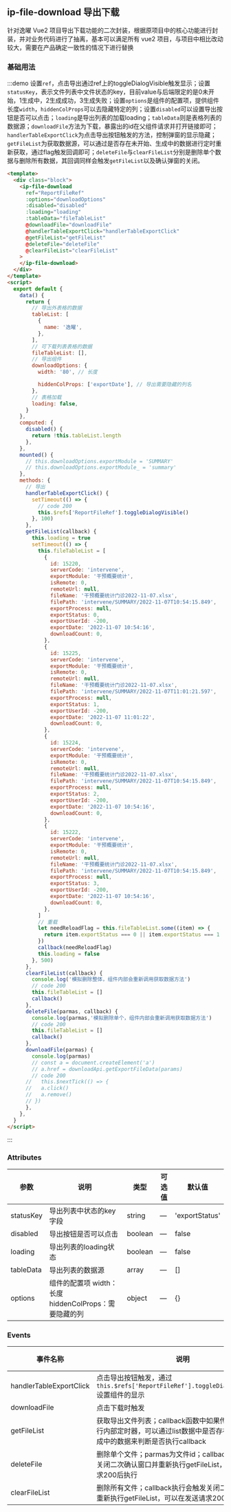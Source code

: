 ## ip-file-download 导出下载

针对逸曜 Vue2 项目导出下载功能的二次封装，根据原项目中的核心功能进行封装，并对业务代码进行了抽离，基本可以满足所有 vue2 项目，与项目中相比改动较大，需要在产品确定一致性的情况下进行替换

### 基础用法

:::demo 设置`ref`，点击导出通过ref上的toggleDialogVisible触发显示；设置`statusKey`，表示文件列表中文件状态的key，目前value与后端限定的是0未开始，1生成中，2生成成功，3生成失败；设置`options`是组件的配置项，提供组件长度`width`，`hiddenColProps`可以去隐藏特定的列；设置`disabled`可以设置导出按钮是否可以点击；`loading`是导出列表的加载loading；`tableData`则是表格列表的数据源；`downloadFile`方法为下载，暴露出的id在父组件请求并打开链接即可；`handlerTableExportClick`为点击导出按钮触发的方法，控制弹窗的显示隐藏；`getFileList`为获取数据源，可以通过是否存在未开始、生成中的数据进行定时重新获取，通过flag触发回调即可；`deleteFile`与`clearFileList`分别是删除单个数据与删除所有数据，其回调同样会触发`getFileList`以及确认弹窗的关闭。

```html
<template>
  <div class="block">
    <ip-file-download
      ref="ReportFileRef"
      :options="downloadOptions"
      :disabled="disabled"
      :loading="loading"
      :tableData="fileTableList"
      @downloadFile="downloadFile"
      @handlerTableExportClick="handlerTableExportClick"
      @getFileList="getFileList"
      @deleteFile="deleteFile"
      @clearFileList="clearFileList"
    >
    </ip-file-download>
  </div>
</template>
<script>
  export default {
    data() {
      return {
        // 导出外表格的数据
        tableList: [
          {
            name: '逸曜',
          },
        ],
        // 可下载列表表格的数据
        fileTableList: [],
        // 导出组件
        downloadOptions: {
          width: '80', // 长度

          hiddenColProps: ['exportDate'], // 导出需要隐藏的列名
        },
        // 表格加载
        loading: false,
      }
    },
    computed: {
      disabled() {
        return !this.tableList.length
      },
    },
    mounted() {
      // this.downloadOptions.exportModule = 'SUMMARY'
      // this.downloadOptions.exportModule_ = 'summary'
    },
    methods: {
      // 导出
      handlerTableExportClick() {
        setTimeout(() => {
          // code 200
          this.$refs['ReportFileRef'].toggleDialogVisible()
        }, 100)
      },
      getFileList(callback) {
        this.loading = true
        setTimeout(() => {
          this.fileTableList = [
            {
              id: 15220,
              serverCode: 'intervene',
              exportModule: '干预概要统计',
              isRemote: 0,
              remoteUrl: null,
              fileName: '干预概要统计门诊2022-11-07.xlsx',
              filePath: 'intervene/SUMMARY/2022-11-07T10:54:15.849',
              exportProcess: null,
              exportStatus: 0,
              exportUserId: -200,
              exportDate: '2022-11-07 10:54:16',
              downloadCount: 0,
            },
            {
              id: 15225,
              serverCode: 'intervene',
              exportModule: '干预概要统计',
              isRemote: 0,
              remoteUrl: null,
              fileName: '干预概要统计门诊2022-11-07.xlsx',
              filePath: 'intervene/SUMMARY/2022-11-07T11:01:21.597',
              exportProcess: null,
              exportStatus: 1,
              exportUserId: -200,
              exportDate: '2022-11-07 11:01:22',
              downloadCount: 0,
            },
            {
              id: 15224,
              serverCode: 'intervene',
              exportModule: '干预概要统计',
              isRemote: 0,
              remoteUrl: null,
              fileName: '干预概要统计门诊2022-11-07.xlsx',
              filePath: 'intervene/SUMMARY/2022-11-07T10:54:15.849',
              exportProcess: null,
              exportStatus: 2,
              exportUserId: -200,
              exportDate: '2022-11-07 10:54:16',
              downloadCount: 0,
            },
            {
              id: 15222,
              serverCode: 'intervene',
              exportModule: '干预概要统计',
              isRemote: 0,
              remoteUrl: null,
              fileName: '干预概要统计门诊2022-11-07.xlsx',
              filePath: 'intervene/SUMMARY/2022-11-07T10:54:15.849',
              exportProcess: null,
              exportStatus: 3,
              exportUserId: -200,
              exportDate: '2022-11-07 10:54:16',
              downloadCount: 0,
            },
          ]
          // 重载
          let needReloadFlag = this.fileTableList.some((item) => {
            return item.exportStatus === 0 || item.exportStatus === 1
          })
          callback(needReloadFlag)
          this.loading = false
        }, 500)
      },
      clearFileList(callback) {
        console.log('模拟删除整体，组件内部会重新调用获取数据方法')
        // code 200
        this.fileTableList = []
        callback()
      },
      deleteFile(parmas, callback) {
        console.log(parmas,'模拟删除单个，组件内部会重新调用获取数据方法')
        // code 200
        this.fileTableList = []
        callback()
      },
      downloadFile(parmas) {
        console.log(parmas)
        // const a = document.createElement('a')
        // a.href = downloadApi.getExportFileData(params)
        // code 200
      //   this.$nextTick(() => {
      //   a.click()
      //   a.remove()
      // })
      },
    },
  }
</script>
```

:::

### Attributes

| 参数               | 说明                                                     | 类型              | 可选值      | 默认值 |
|--------------------|----------------------------------------------------------|-------------------|-------------|--------|
| statusKey | 导出列表中状态的key字段 | string | — | 'exportStatus' |
| disabled  | 导出按钮是否可以点击    | boolean | — | false |
| loading   | 导出列表的loading状态  | boolean | — | false |
| tableData | 导出列表的数据源       | array  | — | [] |
| options   | 组件的配置项 width：长度  hiddenColProps：需要隐藏的列    | object  | — | {} |

### Events

| 事件名称       | 说明                               | 回调参数 |
| -------------- | ---------------------------------- | -------- |
| handlerTableExportClick | 点击导出按钮触发，通过`this.$refs['ReportFileRef'].toggleDialogVisible()`设置组件的显示 | \ |
| downloadFile   | 点击下载时触发  | params |
| getFileList    | 获取导出文件列表；callback函数中如果传入true,会执行内部定时器，可以通过list数据中是否存在未生成、生成中的数据来判断是否执行callback  | parmas, callback |
| deleteFile     | 删除单个文件；parmas为文件id；callback执行会触发关闭二次确认窗口并重新执行getFileList，可以在发送请求200后执行  | parmas, callback |
| clearFileList  | 删除所有文件；callback执行会触发关闭二次确认窗口并重新执行getFileList，可以在发送请求200后执行  | parmas, callback |

